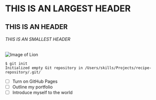 # THIS IS AN LARGEST HEADER
## THIS IS AN HEADER
###### THIS IS AN SMALLEST HEADER


![Image of Lion](https://www.crossroadsinitiative.com/wp-content/uploads/2016/01/aslan.jpg)


```
$ git init
Initialized empty Git repository in /Users/skills/Projects/recipe-repository/.git/
```

- [ ] Turn on GitHub Pages
- [ ] Outline my portfolio
- [ ] Introduce myself to the world
